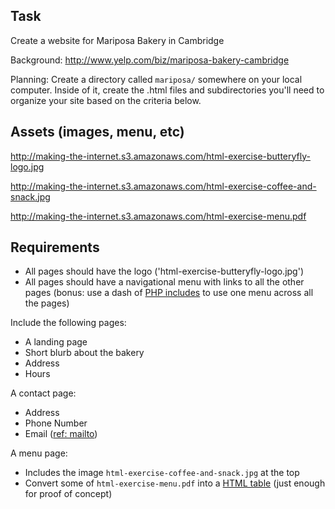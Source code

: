 ## Task

Create a website for Mariposa Bakery in Cambridge

Background: <http://www.yelp.com/biz/mariposa-bakery-cambridge>

Planning: Create a directory called `mariposa/` somewhere on your local computer.
Inside of it, create the .html files and subdirectories you'll need to organize your site based on the criteria below.

## Assets (images, menu, etc)

<http://making-the-internet.s3.amazonaws.com/html-exercise-butteryfly-logo.jpg>

<http://making-the-internet.s3.amazonaws.com/html-exercise-coffee-and-snack.jpg>

<http://making-the-internet.s3.amazonaws.com/html-exercise-menu.pdf>

## Requirements

* All pages should have the logo ('html-exercise-butteryfly-logo.jpg')
* All pages should have a navigational menu with links to all the other pages (bonus: use a dash of [PHP includes](http://www.sophox.com/wordpress/?p=1158) to use one menu across all the pages)

Include the following pages:

* A landing page 
* Short blurb about the bakery
* Address
* Hours
	
A contact page:

* Address
* Phone Number
* Email ([ref: mailto](https://developer.mozilla.org/en-US/docs/Web-based_protocol_handlers))

A menu page:

* Includes the image `html-exercise-coffee-and-snack.jpg` at the top
* Convert some of `html-exercise-menu.pdf` into a [HTML table](https://developer.mozilla.org/en-US/docs/Web/HTML/Element/table) (just enough for proof of concept)


